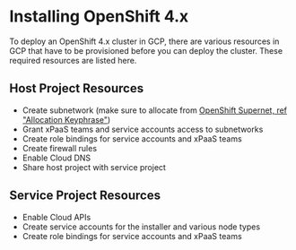 # Installing OpenShift 4.x

To deploy an OpenShift 4.x cluster in GCP, there are various resources in GCP that have to be provisioned before you can deploy the cluster. These required resources are listed here.

## Host Project Resources

- Create subnetwork (make sure to allocate from [OpenShift Supernet, ref "Allocation Keyphrase"](../Network/IP_Address_Allocation.md))
- Grant xPaaS teams and service accounts access to subnetworks
- Create role bindings for service accounts and xPaaS teams
- Create firewall rules
- Enable Cloud DNS
- Share host project with service project

## Service Project Resources

- Enable Cloud APIs
- Create service accounts for the installer and various node types
- Create role bindings for service accounts and xPaaS teams
